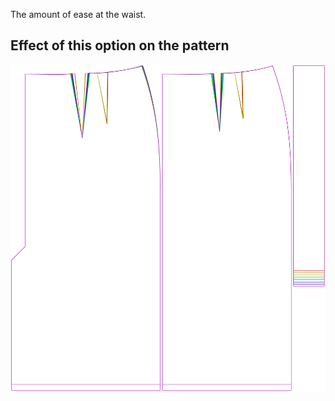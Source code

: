 The amount of ease at the waist.

## Effect of this option on the pattern

![This image shows the effect of this option by superimposing several variants that have a different value for this option](penelope_waistease_sample.svg "Effect of this option on the pattern")
